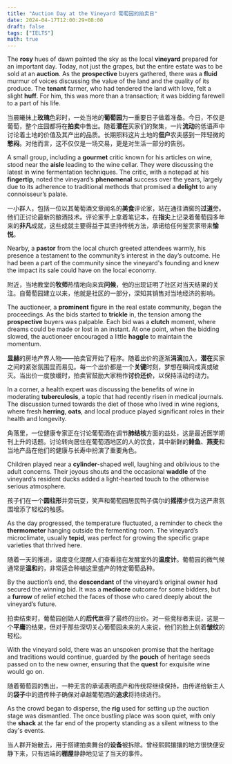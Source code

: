 ```yaml
---
title: "Auction Day at the Vineyard 葡萄园的拍卖日"
date: 2024-04-17T12:00:29+08:00
draft: false
tags: ["IELTS"]
math: true
---
```


The **rosy** hues of dawn painted the sky as the local **vineyard** prepared for an important day. Today, not just the grapes, but the entire estate was to be sold at an **auction**. As the **prospective** buyers gathered, there was a **fluid** murmur of voices discussing the value of the land and the quality of its produce. The **tenant** farmer, who had tendered the land with love, felt a slight **huff**. For him, this was more than a transaction; it was bidding farewell to a part of his life.

当晨曦抹上**玫瑰**色彩时，一处当地的**葡萄园**为一重要日子做着准备。今日，不仅是葡萄，整个庄园都将在**拍卖**中售出。随着**潜在**买家们的聚集，一片**流动**的低语声中讨论着土地的价值及其产出的品质。长期照料这片土地的**佃户**农夫感到一阵轻微的**憋闷**。对他而言，这不仅仅是一场交易，更是对生活一部分的告别。

A small group, including a **gourmet** critic known for his articles on wine, stood near the **aisle** leading to the wine cellar. They were discussing the latest in wine fermentation techniques. The critic, with a notepad at his **fingertip**, noted the vineyard’s **phenomenal** success over the years, largely due to its adherence to traditional methods that promised a **delight** to any connoisseur’s palate.

一小群人，包括一位以其葡萄酒文章闻名的**美食**评论家，站在通往酒窖的**过道**旁。他们正讨论最新的酿酒技术。评论家手上拿着笔记本，在**指尖**上记录着葡萄园多年来的**非凡**成就，这些成就主要得益于其坚持传统方法，承诺给任何鉴赏家带来**愉悦**。

Nearby, a **pastor** from the local church greeted attendees warmly, his presence a testament to the community’s interest in the day’s outcome. He had been a part of the community since the vineyard's founding and knew the impact its sale could have on the local economy.

附近，当地教堂的**牧师**热情地向来宾**问候**，他的出现证明了社区对当天结果的关注。自葡萄园建立以来，他就是社区的一部分，深知其销售对当地经济的影响。

The auctioneer, a **prominent** figure in the real estate community, began the proceedings. As the bids started to **trickle** in, the tension among the **prospective** buyers was palpable. Each bid was a **clutch** moment, where dreams could be made or lost in an instant. At one point, when the bidding slowed, the auctioneer encouraged a little **haggle** to maintain the momentum.

**显赫**的房地产界人物——拍卖官开始了程序。随着出价的逐渐**涓滴**加入，**潜在**买家之间的紧张氛围显而易见。每一个出价都是一个**关键**时刻，梦想在瞬间成真或破灭。当出价一度放缓时，拍卖官鼓励大家稍作**讨价还价**，以保持活动的动力。

In a corner, a health expert was discussing the benefits of wine in moderating **tuberculosis**, a topic that had recently risen in medical journals. The discussion turned towards the diet of those who lived in wine regions, where fresh **herring**, **oats**, and local produce played significant roles in their health and longevity.

角落里，一位健康专家正在讨论葡萄酒在调节**肺结核**方面的益处，这是最近医学期刊上升的话题。讨论转向居住在葡萄酒地区的人的饮食，其中新鲜的**鲱鱼**、**燕麦**和当地产品在他们的健康与长寿中扮演了重要角色。

Children played near a **cylinder**-shaped well, laughing and oblivious to the adult concerns. Their joyous shouts and the occasional **waddle** of the vineyard’s resident ducks added a light-hearted touch to the otherwise serious atmosphere.

孩子们在一个**圆柱形**井旁玩耍，笑声和葡萄园居民鸭子偶尔的**摇摆**步伐为这严肃氛围增添了轻松的触感。

As the day progressed, the temperature fluctuated, a reminder to check the **thermometer** hanging outside the fermenting room. The vineyard’s microclimate, usually **tepid**, was perfect for growing the specific grape varieties that thrived here.

随着一天的推进，温度变化提醒人们查看挂在发酵室外的**温度计**。葡萄园的微气候通常是**温和**的，非常适合种植这里盛产的特定葡萄品种。

By the auction’s end, the **descendant** of the vineyard’s original owner had secured the winning bid. It was a **mediocre** outcome for some bidders, but a **furrow** of relief etched the faces of those who cared deeply about the vineyard’s future.

拍卖结束时，葡萄园创始人的**后代**赢得了最终的出价。对一些竞标者来说，这是一个**平庸**的结果，但对于那些深切关心葡萄园未来的人来说，他们的脸上刻着**皱纹**的轻松。

With the vineyard sold, there was an unspoken promise that the heritage and traditions would continue, guarded by the **pouch** of heritage seeds passed on to the new owner, ensuring that the **quest** for exquisite wine would go on.

随着葡萄园的售出，一种无言的承诺表明遗产和传统将继续保持，由传递给新主人的**袋子**中的遗传种子确保对卓越葡萄酒的**追求**将持续进行。

As the crowd began to disperse, the **rig** used for setting up the auction stage was dismantled. The once bustling place was soon quiet, with only the **shack** at the far end of the property standing as a silent witness to the day's events.

当人群开始散去，用于搭建拍卖舞台的**设备**被拆除。曾经熙熙攘攘的地方很快便安静下来，只有远端的**棚屋**静静地见证了当天的事件。
